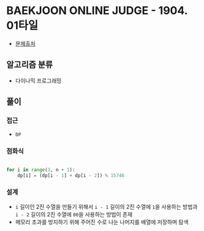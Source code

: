 # BAEKJOON ONLINE JUDGE - 1904. 01타일

- [문제출처](https://www.acmicpc.net/problem/1904 '1904. 01타일')

## 알고리즘 분류

- 다이나믹 프로그래밍

## 풀이

### 접근

- `DP`

### 점화식

```python

for i in range(3, n + 1):
    dp[i] = (dp[i - 1] + dp[i - 2]) % 15746

```

### 설계

- `i` 길이인 2진 수열을 만들기 위해서 `i - 1` 길이의 2진 수열에 `1`을 사용하는 방법과 `i - 2` 길이의 2진 수열에 `00`을 사용하는 방법이 존재
- 메모리 초과를 방지하기 위해 주어진 수로 나눈 나머지를 배열에 저장하며 탐색

